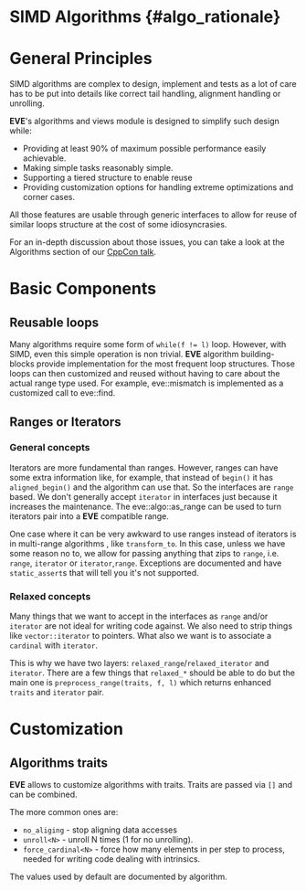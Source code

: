 SIMD Algorithms  {#algo_rationale}
===============

# General Principles

SIMD algorithms are complex to design, implement and tests as a lot of care has to be put into
details like correct tail handling, alignment handling or unrolling.

**EVE**'s algorithms and views module is designed to simplify such design while:

  * Providing at least 90% of maximum possible performance easily achievable.
  * Making simple tasks reasonably simple.
  * Supporting a tiered structure to enable reuse
  * Providing customization options for handling extreme optimizations and corner cases.

All those features are usable through generic interfaces to allow for reuse of similar loops
structure at the cost of some idiosyncrasies.

For an in-depth discussion about those issues, you can take a look at the Algorithms section
of our [CppCon talk](https://www.youtube.com/embed/WZGNCPBMInI?t=1412).

# Basic Components

## Reusable loops

Many algorithms require some form of `while(f != l)` loop. However, with SIMD, even this simple
operation is non trivial. **EVE** algorithm building-blocks provide implementation for the most
frequent loop structures. Those loops can then customized and reused without having to care about
the actual range type used. For example, eve::mismatch is implemented as a customized call to eve::find.

## Ranges or Iterators

### General concepts

Iterators are more fundamental than ranges. However, ranges can have some extra information like,
for example, that instead of `begin()` it has `aligned_begin()` and the algorithm can use that.
So the interfaces are `range` based. We don't generally accept `iterator` in interfaces just because
it increases the maintenance. The  eve::algo::as_range can be used to turn iterators pair into
a **EVE** compatible range.

One case where it can be very awkward to use ranges instead of iterators is in multi-range algorithms
, like `transform_to`. In this case, unless we have some reason no to, we allow for passing anything
that zips to `range`, i.e. `range`, `iterator` or `iterator`,`range`. Exceptions are documented and
have `static_assert`s that will tell you it's not supported.

### Relaxed concepts

Many things that we want to accept in the interfaces as `range` and/or `iterator` are not ideal for
writing code against. We also need to strip things like `vector::iterator` to pointers.
What also we want is to associate a `cardinal` with `iterator`.

This is why we have two layers: `relaxed_range`/`relaxed_iterator` and `iterator`.
There are a few things that `relaxed_*` should be able to do but the main one is `preprocess_range(traits, f, l)`
which returns enhanced `traits` and `iterator` pair.

# Customization

## Algorithms traits
**EVE** allows to customize algorithms with traits. Traits are passed via `[]` and can be combined.

The more common ones are:

  * `no_aliging` - stop aligning data accesses
  * `unroll<N>` - unroll N times (1 for no unrolling).
  * `force_cardinal<N>` - force how many elements in per step to process, needed for writing code
    dealing with intrinsics.

The values used by default are documented by algorithm.
